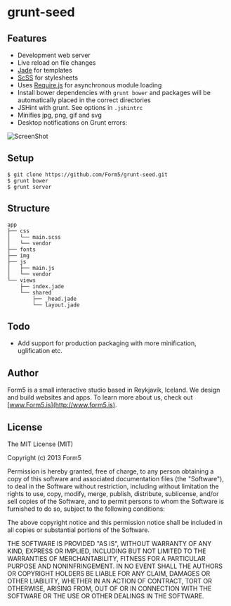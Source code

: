 grunt-seed
==========

## Features

* Development web server
* Live reload on file changes
* [Jade](http://jade-lang.com/) for templates
* [ScSS](http://sass-lang.com/) for stylesheets
* Uses [Require.js](http://requirejs.org/) for asynchronous module loading
* Install bower dependencies with `grunt bower` and packages will be automatically placed in the correct directories
* JSHint with grunt. See options in `.jshintrc`
* Minifies jpg, png, gif and svg
* Desktop notifications on Grunt errors:

![ScreenShot](http://clients.form5.is/assets/grunt-seed-notifications.jpg)


## Setup

```shell
$ git clone https://github.com/Form5/grunt-seed.git
$ grunt bower
$ grunt server
```


## Structure

```
app
├── css
│   └── main.scss
│   └── vendor
├── fonts
├── img
├── js
│   ├── main.js
│   └── vendor
└── views
    ├── index.jade
    └── shared
        ├── _head.jade
        └── layout.jade
```


## Todo

* Add support for production packaging with more minification, uglification etc.


## Author

Form5 is a small interactive studio based in Reykjavík, Iceland. We design and build websites and apps. To learn more about us, check out [www.Form5.is](http://www.form5.is).


## License

The MIT License (MIT)

Copyright (c) 2013 Form5

Permission is hereby granted, free of charge, to any person obtaining a copy of
this software and associated documentation files (the "Software"), to deal in
the Software without restriction, including without limitation the rights to
use, copy, modify, merge, publish, distribute, sublicense, and/or sell copies of
the Software, and to permit persons to whom the Software is furnished to do so,
subject to the following conditions:

The above copyright notice and this permission notice shall be included in all
copies or substantial portions of the Software.

THE SOFTWARE IS PROVIDED "AS IS", WITHOUT WARRANTY OF ANY KIND, EXPRESS OR
IMPLIED, INCLUDING BUT NOT LIMITED TO THE WARRANTIES OF MERCHANTABILITY, FITNESS
FOR A PARTICULAR PURPOSE AND NONINFRINGEMENT. IN NO EVENT SHALL THE AUTHORS OR
COPYRIGHT HOLDERS BE LIABLE FOR ANY CLAIM, DAMAGES OR OTHER LIABILITY, WHETHER
IN AN ACTION OF CONTRACT, TORT OR OTHERWISE, ARISING FROM, OUT OF OR IN
CONNECTION WITH THE SOFTWARE OR THE USE OR OTHER DEALINGS IN THE SOFTWARE.